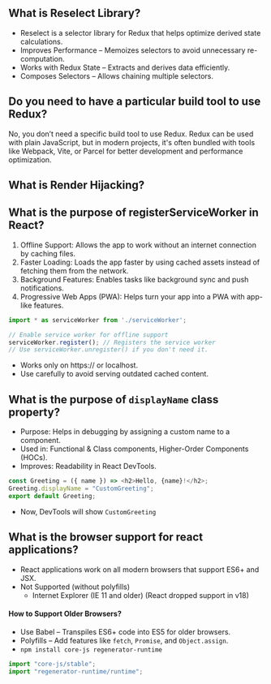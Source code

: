 ## What is Reselect Library?
- Reselect is a selector library for Redux that helps optimize derived state calculations.
- Improves Performance – Memoizes selectors to avoid unnecessary re-computation.
- Works with Redux State – Extracts and derives data efficiently.
- Composes Selectors – Allows chaining multiple selectors.

## Do you need to have a particular build tool to use Redux?
No, you don’t need a specific build tool to use Redux. Redux can be used with plain JavaScript, but in modern projects, it's often bundled with tools like Webpack, Vite, or Parcel for better development and performance optimization.

## What is Render Hijacking?

## What is the purpose of registerServiceWorker in React?
1. Offline Support: Allows the app to work without an internet connection by caching files.
2. Faster Loading: Loads the app faster by using cached assets instead of fetching them from the network.
3. Background Features: Enables tasks like background sync and push notifications.
4. Progressive Web Apps (PWA): Helps turn your app into a PWA with app-like features.

```js
import * as serviceWorker from './serviceWorker';

// Enable service worker for offline support
serviceWorker.register(); // Registers the service worker
// Use serviceWorker.unregister() if you don't need it.
```

- Works only on https:// or localhost.
- Use carefully to avoid serving outdated cached content.

## What is the purpose of `displayName` class property?
 - Purpose: Helps in debugging by assigning a custom name to a component.
- Used in: Functional & Class components, Higher-Order Components (HOCs).
- Improves: Readability in React DevTools.

```js
const Greeting = ({ name }) => <h2>Hello, {name}!</h2>;
Greeting.displayName = "CustomGreeting";  
export default Greeting;
```
-  Now, DevTools will show `CustomGreeting`

## What is the browser support for react applications?
- React applications work on all modern browsers that support ES6+ and JSX.
- Not Supported (without polyfills)
  - Internet Explorer (IE 11 and older) (React dropped support in v18)
#### How to Support Older Browsers?
- Use Babel – Transpiles ES6+ code into ES5 for older browsers.
- Polyfills – Add features like `fetch`, `Promise`, and `Object.assign`.
- `npm install core-js regenerator-runtime`
```js
import "core-js/stable";
import "regenerator-runtime/runtime";
```
